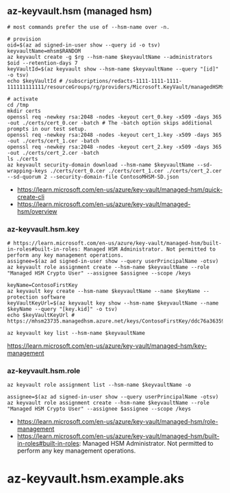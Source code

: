 ## az-keyvault.hsm (managed hsm)

```
# most commands prefer the use of --hsm-name over -n.

# provision
oid=$(az ad signed-in-user show --query id -o tsv)
keyvaultName=mhsm$RANDOM
az keyvault create -g $rg --hsm-name $keyvaultName --administrators $oid --retention-days 7
keyVaultId=$(az keyvault show --hsm-name $keyvaultName --query "[id]" -o tsv) 
echo $keyVaultId # /subscriptions/redacts-1111-1111-1111-111111111111/resourceGroups/rg/providers/Microsoft.KeyVault/managedHSMs/mhsm23736

# activate
cd /tmp
mkdir certs
openssl req -newkey rsa:2048 -nodes -keyout cert_0.key -x509 -days 365 -out ./certs/cert_0.cer -batch # The -batch option skips additional prompts in our test setup.
openssl req -newkey rsa:2048 -nodes -keyout cert_1.key -x509 -days 365 -out ./certs/cert_1.cer -batch
openssl req -newkey rsa:2048 -nodes -keyout cert_2.key -x509 -days 365 -out ./certs/cert_2.cer -batch
ls ./certs
az keyvault security-domain download --hsm-name $keyvaultName --sd-wrapping-keys ./certs/cert_0.cer ./certs/cert_1.cer ./certs/cert_2.cer --sd-quorum 2 --security-domain-file ContosoMHSM-SD.json
```

- https://learn.microsoft.com/en-us/azure/key-vault/managed-hsm/quick-create-cli
- https://learn.microsoft.com/en-us/azure/key-vault/managed-hsm/overview

### az-keyvault.hsm.key

```
# https://learn.microsoft.com/en-us/azure/key-vault/managed-hsm/built-in-roles#built-in-roles: Managed HSM Administrator. Not permitted to perform any key management operations.
assignee=$(az ad signed-in-user show --query userPrincipalName -otsv)
az keyvault role assignment create --hsm-name $keyvaultName --role "Managed HSM Crypto User" --assignee $assignee --scope /keys

keyName=ContosoFirstKey
az keyvault key create --hsm-name $keyvaultName --name $keyName --protection software
keyVaultKeyUrl=$(az keyvault key show --hsm-name $keyvaultName --name $keyName --query "[key.kid]" -o tsv) 
echo $keyVaultKeyUrl # https://mhsm23735.managedhsm.azure.net/keys/ContosoFirstKey/ddc76a3635954bbe2f3ebfbbc7fb7613

az keyvault key list --hsm-name $keyvaultName
```

https://learn.microsoft.com/en-us/azure/key-vault/managed-hsm/key-management

### az-keyvault.hsm.role

```
az keyvault role assignment list --hsm-name $keyvaultName -o

assignee=$(az ad signed-in-user show --query userPrincipalName -otsv)
az keyvault role assignment create --hsm-name $keyvaultName --role "Managed HSM Crypto User" --assignee $assignee --scope /keys
```

- https://learn.microsoft.com/en-us/azure/key-vault/managed-hsm/role-management
- https://learn.microsoft.com/en-us/azure/key-vault/managed-hsm/built-in-roles#built-in-roles: Managed HSM Administrator. Not permitted to perform any key management operations.

# az-keyvault.hsm.example.aks

```
```

